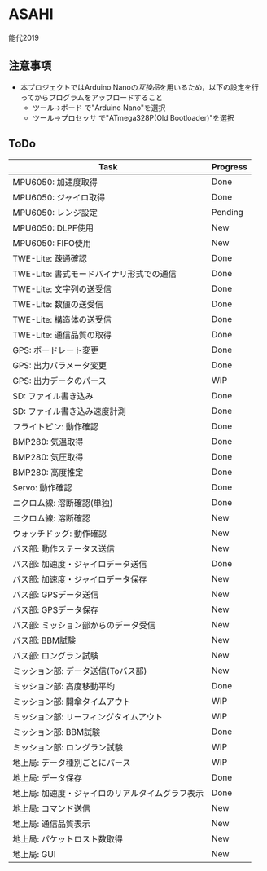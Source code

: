 # ASAHI
能代2019

## 注意事項

- 本プロジェクトではArduino Nanoの*互換品*を用いるため，以下の設定を行ってからプログラムをアップロードすること
	- ツール->ボード で"Arduino Nano"を選択
	- ツール->プロセッサ で"ATmega328P(Old Bootloader)"を選択

## ToDo

|Task|Progress|
|-|-|
|MPU6050: 加速度取得|Done|
|MPU6050: ジャイロ取得|Done|
|MPU6050: レンジ設定|Pending|
|MPU6050: DLPF使用|New|
|MPU6050: FIFO使用|New|
|TWE-Lite: 疎通確認|Done|
|TWE-Lite: 書式モードバイナリ形式での通信|Done|
|TWE-Lite: 文字列の送受信|Done|
|TWE-Lite: 数値の送受信|Done|
|TWE-Lite: 構造体の送受信|Done|
|TWE-Lite: 通信品質の取得|Done|
|GPS: ボードレート変更|Done|
|GPS: 出力パラメータ変更|Done|
|GPS: 出力データのパース|WIP|
|SD: ファイル書き込み|Done|
|SD: ファイル書き込み速度計測|Done|
|フライトピン: 動作確認|Done|
|BMP280: 気温取得|Done|
|BMP280: 気圧取得|Done|
|BMP280: 高度推定|Done|
|Servo: 動作確認|Done|
|ニクロム線: 溶断確認(単独)|Done|
|ニクロム線: 溶断確認|New|
|ウォッチドッグ: 動作確認|New|
|バス部: 動作ステータス送信|New|
|バス部: 加速度・ジャイロデータ送信|Done|
|バス部: 加速度・ジャイロデータ保存|New|
|バス部: GPSデータ送信|New|
|バス部: GPSデータ保存|New|
|バス部: ミッション部からのデータ受信|New|
|バス部: BBM試験|New|
|バス部: ロングラン試験|New|
|ミッション部: データ送信(Toバス部)|New|
|ミッション部: 高度移動平均|Done|
|ミッション部: 開傘タイムアウト|WIP|
|ミッション部: リーフィングタイムアウト|WIP|
|ミッション部: BBM試験|Done|
|ミッション部: ロングラン試験|WIP|
|地上局: データ種別ごとにパース|WIP|
|地上局: データ保存|Done|
|地上局: 加速度・ジャイロのリアルタイムグラフ表示|Done|
|地上局: コマンド送信|New|
|地上局: 通信品質表示|New|
|地上局: パケットロスト数取得|New|
|地上局: GUI|New|
